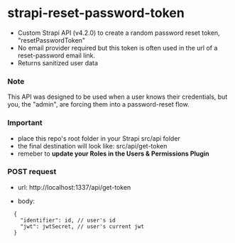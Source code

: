 # strapi-reset-password-token
- Custom Strapi API (v4.2.0) to create a random password reset token, "resetPasswordToken"
- No email provider required but this token is often used in the url of a reset-password email link.
- Returns sanitized user data

### Note
This API was designed to be used when a user knows their credentials, but you, the "admin", are forcing them into a password-reset flow.

### Important
- place this repo's root folder in your Strapi src/api folder
- the final destination will look like: src/api/get-token
- remeber to **update your Roles in the Users & Permissions Plugin**

### POST request

- url: http://localhost:1337/api/get-token

- body: 
```
  {
    "identifier": id, // user's id
    "jwt": jwtSecret, // user's current jwt
  }
 ```

